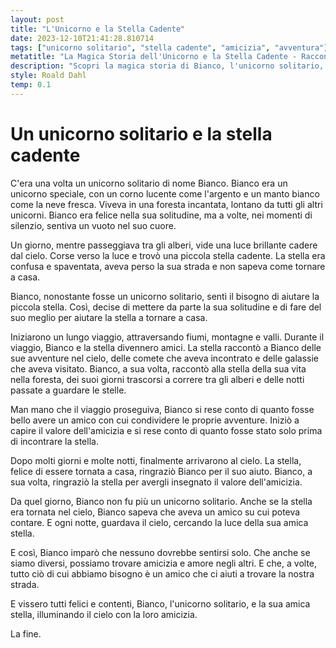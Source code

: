 ```yaml
---
layout: post
title: "L'Unicorno e la Stella Cadente"
date: 2023-12-10T21:41:28.810714
tags: ["unicorno solitario", "stella cadente", "amicizia", "avventura"]
metatitle: "La Magica Storia dell'Unicorno e la Stella Cadente - Racconto Educativo per Bambini"
description: "Scopri la magica storia di Bianco, l'unicorno solitario, e la sua amica stella cadente. Un racconto incantato che esplora il valore dell'amicizia e l'importanza di non sentirsi mai soli. Perfetto per insegnare ai bambini l'importanza dell'amicizia e dell'amore."
style: Roald Dahl
temp: 0.1
---
```

# Un unicorno solitario e la stella cadente

C'era una volta un unicorno solitario di nome Bianco. Bianco era un unicorno speciale, con un corno lucente come l'argento e un manto bianco come la neve fresca. Viveva in una foresta incantata, lontano da tutti gli altri unicorni. Bianco era felice nella sua solitudine, ma a volte, nei momenti di silenzio, sentiva un vuoto nel suo cuore.

Un giorno, mentre passeggiava tra gli alberi, vide una luce brillante cadere dal cielo. Corse verso la luce e trovò una piccola stella cadente. La stella era confusa e spaventata, aveva perso la sua strada e non sapeva come tornare a casa.

Bianco, nonostante fosse un unicorno solitario, sentì il bisogno di aiutare la piccola stella. Così, decise di mettere da parte la sua solitudine e di fare del suo meglio per aiutare la stella a tornare a casa.

Iniziarono un lungo viaggio, attraversando fiumi, montagne e valli. Durante il viaggio, Bianco e la stella divennero amici. La stella raccontò a Bianco delle sue avventure nel cielo, delle comete che aveva incontrato e delle galassie che aveva visitato. Bianco, a sua volta, raccontò alla stella della sua vita nella foresta, dei suoi giorni trascorsi a correre tra gli alberi e delle notti passate a guardare le stelle.

Man mano che il viaggio proseguiva, Bianco si rese conto di quanto fosse bello avere un amico con cui condividere le proprie avventure. Iniziò a capire il valore dell'amicizia e si rese conto di quanto fosse stato solo prima di incontrare la stella.

Dopo molti giorni e molte notti, finalmente arrivarono al cielo. La stella, felice di essere tornata a casa, ringraziò Bianco per il suo aiuto. Bianco, a sua volta, ringraziò la stella per avergli insegnato il valore dell'amicizia.

Da quel giorno, Bianco non fu più un unicorno solitario. Anche se la stella era tornata nel cielo, Bianco sapeva che aveva un amico su cui poteva contare. E ogni notte, guardava il cielo, cercando la luce della sua amica stella.

E così, Bianco imparò che nessuno dovrebbe sentirsi solo. Che anche se siamo diversi, possiamo trovare amicizia e amore negli altri. E che, a volte, tutto ciò di cui abbiamo bisogno è un amico che ci aiuti a trovare la nostra strada.

E vissero tutti felici e contenti, Bianco, l'unicorno solitario, e la sua amica stella, illuminando il cielo con la loro amicizia.

La fine.

        